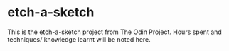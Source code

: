 # etch-a-sketch

This is the etch-a-sketch project from The
Odin Project. Hours spent and techniques/
knowledge learnt will be noted here. 